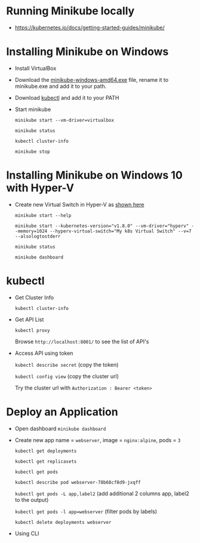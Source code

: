 # Running Minikube locally

- https://kubernetes.io/docs/getting-started-guides/minikube/

# Installing Minikube on Windows

- Install VirtualBox
- Download the [minikube-windows-amd64.exe](https://storage.googleapis.com/minikube/releases/latest/minikube-windows-amd64.exe) file, rename it to minikube.exe and add it to your path.
- Download [kubectl](https://kubernetes.io/docs/tasks/tools/install-kubectl/#install-kubectl-binary-via-curl) and add it to your PATH 

- Start minikube

    `minikube start --vm-driver=virtualbox`

    `minikube status`

    `kubectl cluster-info`

    `minikube stop`


# Installing Minikube on Windows 10 with Hyper-V

- Create new Virtual Switch in Hyper-V as [shown here](https://blogs.msdn.microsoft.com/wasimbloch/2017/01/23/setting-up-kubernetes-on-windows10-laptop-with-minikube/)

    `minikube start --help`

    `minikube start --kubernetes-version="v1.8.0" --vm-driver="hyperv" --memory=1024 --hyperv-virtual-switch="My k8s Virtual Switch" --v=7 --alsologtostderr`

    `minikube status`

    `minikube dashboard`

# kubectl

- Get Cluster Info

    `kubectl cluster-info`

- Get API List

    `kubectl proxy`

    Browse `http://localhost:8001/` to see the list of API's

- Access API using token

    `kubectl describe secret`   (copy the token)

    `kubectl config view`       (copy the cluster url)

    Try the cluster url with `Authorization : Bearer <token>`


# Deploy an Application

- Open dashboard `minikube dashboard`

- Create new app name = `webserver`, image = `nginx:alpine`, pods = `3`

    `kubectl get deployments`

    `kubectl get replicasets`

    `kubectl get pods`

    `kubectl describe pod webserver-78b68cf8d9-jxqff`

    `kubectl get pods -L app,label2`  (add additional 2 columns app, label2 to the output)

    `kubectl get pods -l app=webserver`   (filter pods by labels)

    `kubectl delete deployments webserver` 

- Using CLI
    
